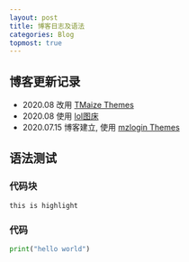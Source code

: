 ```yaml
---    
layout: post    
title: 博客日志及语法    
categories: Blog    
topmost: true    
---   
```

  
## 博客更新记录  
- 2020.08 改用 [TMaize Themes](https://github.com/TMaize/tmaize-blog)    
- 2020.08 使用 [lol图床](https://imagelol.com)    
- 2020.07.15 博客建立, 使用 [mzlogin Themes](https://github.com/mzlogin/mzlogin.github.io)    
  
## 语法测试  
### 代码块  
`this is highlight`  
  
### 代码  
``` python  
print("hello world")  
```  
